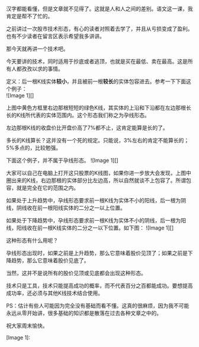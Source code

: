 汉字都能看懂，但是文章就不见得了。这就是人和人之间的差别。语文这一课，我肯定是帮不了忙的。
  
之前讲过一次股市技术形态，有心的读者对照着去学了，并且从亏损变成了盈利。也有不少读者在留言区表示希望我多讲讲。
  
那今天就再讲一个技术吧。
  
今天要讲的技术，同时适用于抄底或者逃顶，也就是买在最低、卖在最高。这是所有人都孜孜以求的事情。
  
定义：后一根K线实体**较小**，并且被前一根**较长**的实体包容进去。参考一下下面这个例子：  
![Image 1][]
  
上图中黄色方框里右边那根短短的绿色K线，其实体的上沿和下沿都在左边那根长长的K线所代表的实体范围内。这个形态我们称之为孕线形态。
  
左边那根K线的收盘价比开盘价高了7%都不止，这肯定能算是长的了。
  
多长的K线算长？这并没有一个死的规定。只能说，3%左右的肯定不能算长的；5%多点的，比较勉强。
  
下面这个例子，并不属于孕线形态。
![Image 1][]
  
大家可以自己在电脑上打开这只股票的K线图，如果你进一步放大会发现，上图中圈出来的K线，右边那根的实体部分比左边高，所以自然就谈不上包容了。所谓包容，就是完全在它的范围之内。
  
如果处于上升趋势中，孕线形态要求前一根K线为实体不小的阳线，后一根为阴线，阴线收在前一根阳线实体的二分之一以上位置。
  
如果处于下降趋势中，孕线形态要求前一根K线为实体不小的阴线，后一根为阳线，阳线收在前一根K线实体的二分之一以下位置。如下图：
![Image 1][]
  
这种形态有什么用呢？
  
孕线形态出现时，如果之前是上升趋势，那么它意味着股价见顶了；如果之前是下降趋势，那么它意味着股价见底了。
  
当然，这并不是说所有的股价见顶或见底都会出现这种形态。
  
技术只是工具，技术只能提高成功的概率，而不代表百分之百都能成功。要想提高成功率，还必须与其他K线技术结合使用。
  
PS：估计有些人可能因为完全没有基础而看不懂。这真的很麻烦，因为我不可能永远从零开始讲，很多基础的知识都是散落在过去各种文章之中的。
  
祝大家周末愉快。

[Image 1]: 